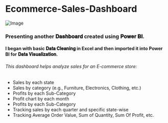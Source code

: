 # Ecommerce-Sales-Dashboard

![Image](https://github.com/user-attachments/assets/d1e88caa-8b64-49f4-bf99-4bfb5716db19)

### Presenting another 𝐃𝐚𝐬𝐡𝐛𝐨𝐚𝐫𝐝 created using 𝐏𝐨𝐰𝐞𝐫 𝐁𝐈. 
#### I began with basic 𝐃𝐚𝐭𝐚 𝐂𝐥𝐞𝐚𝐧𝐢𝐧𝐠 in Excel and then imported it into Power BI for 𝐃𝐚𝐭𝐚 𝐕𝐢𝐬𝐮𝐚𝐥𝐢𝐳𝐚𝐭𝐢𝐨𝐧.

###### This dashboard helps analyze sales for an E-commerce store:

- Sales by each state
- Sales by category (e.g., Furniture, Electronics, Clothing, etc.)
- Profits by each Sub-Category
- Profit chart by each month
- Profits by each Sub-Category
- Tracking sales by each quarter and specific state-wise
- Tracking Average Order Value, Sum of Quantity, Sum Of Profit, etc.
